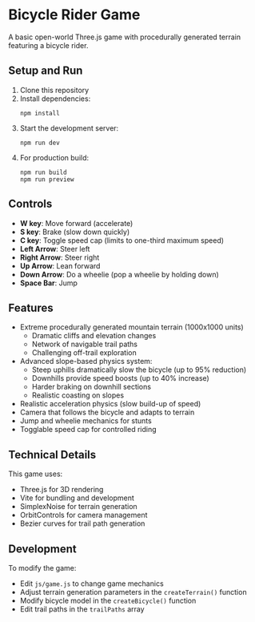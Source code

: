 # Bicycle Rider Game

A basic open-world Three.js game with procedurally generated terrain featuring a bicycle rider.

## Setup and Run

1. Clone this repository
2. Install dependencies:
   ```
   npm install
   ```
3. Start the development server:
   ```
   npm run dev
   ```
4. For production build:
   ```
   npm run build
   npm run preview
   ```

## Controls

- **W key**: Move forward (accelerate)
- **S key**: Brake (slow down quickly)
- **C key**: Toggle speed cap (limits to one-third maximum speed)
- **Left Arrow**: Steer left
- **Right Arrow**: Steer right
- **Up Arrow**: Lean forward
- **Down Arrow**: Do a wheelie (pop a wheelie by holding down)
- **Space Bar**: Jump

## Features

- Extreme procedurally generated mountain terrain (1000x1000 units)
  - Dramatic cliffs and elevation changes
  - Network of navigable trail paths
  - Challenging off-trail exploration
- Advanced slope-based physics system:
  - Steep uphills dramatically slow the bicycle (up to 95% reduction)
  - Downhills provide speed boosts (up to 40% increase)
  - Harder braking on downhill sections
  - Realistic coasting on slopes
- Realistic acceleration physics (slow build-up of speed)
- Camera that follows the bicycle and adapts to terrain
- Jump and wheelie mechanics for stunts
- Togglable speed cap for controlled riding

## Technical Details

This game uses:
- Three.js for 3D rendering
- Vite for bundling and development
- SimplexNoise for terrain generation
- OrbitControls for camera management
- Bezier curves for trail path generation

## Development

To modify the game:
- Edit `js/game.js` to change game mechanics
- Adjust terrain generation parameters in the `createTerrain()` function
- Modify bicycle model in the `createBicycle()` function
- Edit trail paths in the `trailPaths` array 